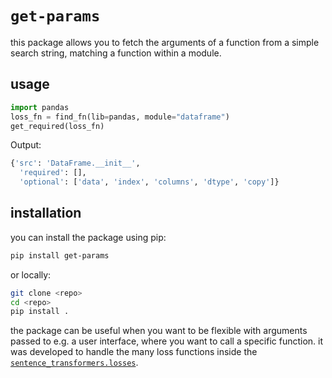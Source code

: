 # `get-params`
this package allows you to fetch the arguments of a function from a simple search string, matching a function within a module.

## usage
```python
import pandas
loss_fn = find_fn(lib=pandas, module="dataframe")
get_required(loss_fn)
```

Output:
```python
{'src': 'DataFrame.__init__',
  'required': [],
  'optional': ['data', 'index', 'columns', 'dtype', 'copy']}
```

## installation

you can install the package using pip:

```bash
pip install get-params
```

or locally:

```bash
git clone <repo>
cd <repo>
pip install .
```

the package can be useful when you want to be flexible with arguments passed to e.g. a user interface, where you want to call a specific function.
it was developed to handle the many loss functions inside the [`sentence_transformers.losses`](https://github.com/UKPLab/sentence-transformers/blob/master/sentence_transformers/losses/__init__.py).